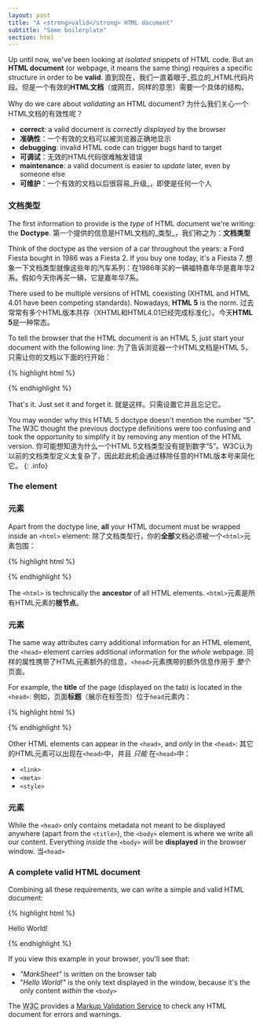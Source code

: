 ```yaml
---
layout: post
title: "A <strong>valid</strong> HTML document"
subtitle: "Some boilerplate"
section: html
---
```


Up until now, we've been looking at _isolated_ snippets of HTML code. But an **HTML document** (or webpage, it means the same thing) requires a specific structure in order to be **valid**.
直到现在，我们一直着眼于_孤立的_HTML代码片段。但是一个有效的**HTML文档**（或网页，同样的意思）需要一个具体的结构。

Why do we care about _validating_ an HTML document?
为什么我们关心一个HTML文档的有效性呢？

* **correct**: a valid document is _correctly displayed_ by the browser
* **准确性**：一个有效的文档可以被浏览器正确地显示
* **debugging**: invalid HTML code can trigger bugs hard to target
* **可调试**：无效的HTML代码很难触发错误
* **maintenance**: a valid document is easier to _update_ later, even by someone else
* **可维护**：一个有效的文档以后很容易_升级_，即使是任何一个人

### 文档类型

The first information to provide is the _type_ of HTML document we're writing: the **Doctype**.
第一个提供的信息是HTML文档的_类型_，我们称之为：**文档类型**

Think of the doctype as the version of a car throughout the years: a Ford Fiesta bought in 1986 was a Fiesta 2. If you buy one today, it's a Fiesta 7.
想象一下文档类型就像这些年的汽车系列：在1986年买的一辆福特嘉年华是嘉年华2系。假如今天你再买一辆，它是嘉年华7系。

There used to be multiple versions of HTML coexisting (XHTML and HTML 4.01 have been competing standards). Nowadays, **HTML 5** is the norm.
过去常常有多个HTML版本共存（XHTML和HTML4.01已经完成标准化）。今天**HTML 5**是一种常态。

To tell the browser that the HTML document is an HTML 5, just start your document with the following line:
为了告诉浏览器一个HTML文档是HTML 5，只需让你的文档以下面的行开始：

{% highlight html %}
<!DOCTYPE html>
{% endhighlight %}

That's it. Just set it and forget it.
就是这样。只需设置它并且忘记它。

You may wonder why this HTML 5 doctype doesn't mention the number "5". The W3C thought the previous doctype definitions were too confusing and took the opportunity to simplify it by removing any mention of the HTML version.
你可能想知道为什么一个HTML 5文档类型没有提到数字“5”。W3C认为以前的文档类型定义太复杂了，因此趁此机会通过移除任意的HTML版本号来简化它。
{: .info}

### The <html> element
### <html>元素

Apart from the doctype line, **all** your HTML document must be wrapped inside an `<html>` element:
除了文档类型行，你的**全部**文档必须被一个`<html>`元素包围：

{% highlight html %}
<!DOCTYPE html>
<html>
  <!-- The rest of your HTML code is here -->
</html>
{% endhighlight %}

The `<html>` is technically the **ancestor** of all HTML elements.
`<html>`元素是所有HTML元素的**根节点**。

### <head>元素

The same way attributes carry additional information for an HTML element, the `<head>` element carries additional information for the _whole_ webpage.
同样的属性携带了HTML元素额外的信息，`<head>`元素携带的额外信息作用于 _整个_ 页面。

For example, the **title** of the page (displayed on the tab) is located in the `<head>`:
例如，页面**标题**（展示在标签页）位于`head`元素内：

{% highlight html %}
<head>
  <title>My fabulous blog</title>
</head>
{% endhighlight %}

Other HTML elements can appear in the `<head>`, and _only_ in the `<head>`:
其它的HTML元素可以出现在`<head>`中，并且 _只能_ 在`<head>`中：

* `<link>`
* `<meta>`
* `<style>`

### <body>元素

While the `<head>` only contains metadata not meant to be displayed anywhere (apart from the `<title>`), the `<body>` element is where we write all our content. Everything _inside_ the `<body>` will be **displayed** in the browser window.
当`<head>`

### A complete valid HTML document

Combining all these requirements, we can write a simple and valid HTML document:

{% highlight html %}
<!DOCTYPE html>
<html>
  <head>
    <meta charset="utf-8">
    <title>MarkSheet</title>
    <meta name="description" content="A simple HTML and CSS tutorial">
  </head>
  <body>
    <p>Hello World!</p>
  </body>
</html>
{% endhighlight %}

If you view this example in your browser, you'll see that:

* _"MarkSheet"_ is written on the browser tab
* _"Hello World!"_ is the only text displayed in the window, because it's the only content _within_ the `<body>`

<p>The <abbr title="World Wide Web Consortium">W3C</abbr> provides a <a href="http://validator.w3.org/#validate_by_input">Markup Validation Service</a> to check any HTML document for errors and warnings.</p>